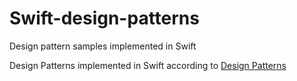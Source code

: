 # Swift-design-patterns
Design pattern samples implemented in Swift

Design Patterns implemented in Swift according to [Design Patterns](http://en.wikipedia.org/wiki/Design_Patterns)

